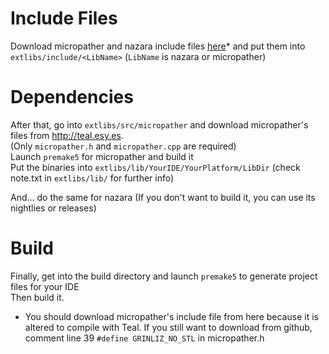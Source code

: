 # Include Files
Download micropather and nazara include files [here](http://teal.esy.es)* and put them into `extlibs/include/<LibName>` (`LibName` is nazara or micropather)  

# Dependencies
After that, go into `extlibs/src/micropather` and download micropather's files from http://teal.esy.es.  
(Only `micropather.h` and `micropather.cpp` are required)  
Launch `premake5` for micropather and build it  
Put the binaries into `extlibs/lib/YourIDE/YourPlatform/LibDir` (check note.txt in `extlibs/lib/` for further info)  

And... do the same for nazara (If you don't want to build it, you can use its nightlies or releases)  

# Build
Finally, get into the build directory and launch `premake5` to generate project files for your IDE  
Then build it.

* You should download micropather's include file from here because it is altered to compile with Teal.
  If you still want to download from github, comment line 39 `#define GRINLIZ_NO_STL` in micropather.h